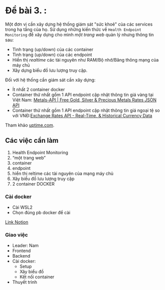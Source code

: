 
# Đề bài 3. :
Một đơn vị cần xây dựng hệ thống giám sát "sức khoẻ" của các services trong hạ tầng của họ. Sử dụng những kiến thức về `Health Endpoint Monitoring` để xây dựng cho mình *một trang web* quản lý nhưng thông tin sau:

- Tình trạng (up/down) của các container
- Tình trạng (up/down) của các endpoint
- Hiển thị *realtime* các tài nguyên như RAM/Bộ nhớ/Băng thông mạng của máy chủ
- Xây dựng biểu đồ lưu lượng truy cập.

Đối với hệ thống cần giám sát cần xây dựng:

- Ít nhất 2 container docker
- Container thứ nhất gồm 1 API endpoint cập nhật thông tin giá vàng tại Việt Nam: [Metals-API | Free Gold, Silver & Precious Metals Rates JSON API](https://www.metals-api.com/)
- Container thứ nhất gồm 1 API endpoint cập nhật thông tin giá ngoại tệ so với VNĐ:[Exchange Rates API - Real-Time, & Historical Currency Data](https://exchangeratesapi.io/)

Tham khảo [uptime.com](https://uptime.com/).

## Các việc cần làm
1. Health Endpoint Monitoring
2. “một trang web”
3. container
4. endpoint
5. hiển thị reltime các tài nguyên của mạng máy chủ
6. Xây biểu đồ lưu lượng truy cập
7. 2 container DOCKER


### Cài docker
- Cài WSL2
- Chọn đúng pb docker để cài 

[Link Notion](https://www.notion.so/Ki-n-tr-c-ph-n-m-m-10a84cf2a71780209ac5f1e61ee96708?pvs=4)

### Giao việc
- Leader: Nam
- Frontend
- Backend
- Cài docker:
    - Setup
    - Xây biểu đồ
    - Kết nối container
- Thuyết trình